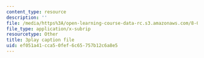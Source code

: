 ```yaml
---
content_type: resource
description: ''
file: /media/https%3A/open-learning-course-data-rc.s3.amazonaws.com/8-01sc-classical-mechanics-fall-2016/ef051a41cca50fef6c65757b12c6a8e5_u_LAfG5uIpY.srt
file_type: application/x-subrip
resourcetype: Other
title: 3play caption file
uid: ef051a41-cca5-0fef-6c65-757b12c6a8e5
---
```

